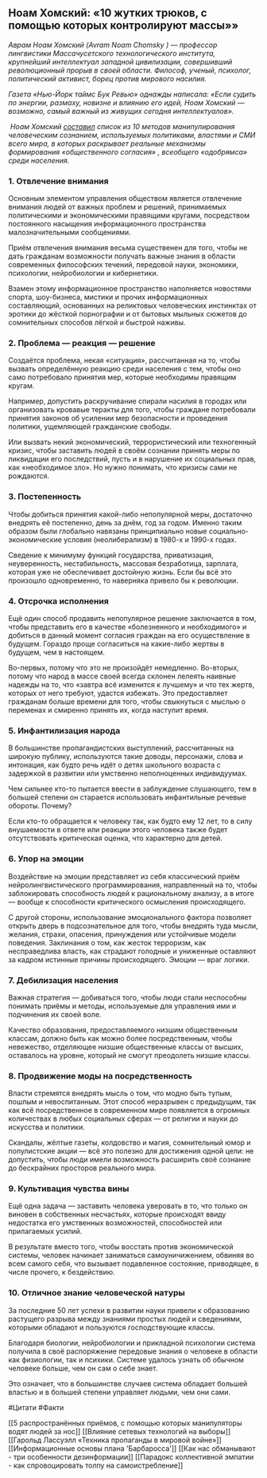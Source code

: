 ## Ноам Хомский: «10 жутких трюков, с помощью которых контролируют массы»»

_Аврам Ноам Хомский (Avram Noam Chomsky ) — профессор лингвистики Массачусетского технологического института, крупнейший интеллектуал западной цивилизации, совершивший революционный прорыв в своей области. Философ, ученый, психолог, политический активист, борец против мирового насилия._

_Газета «Нью-Йорк таймс Бук Ревью» однажды написала: «Если судить по энергии, размаху, новизне и влиянию его идей, Ноам Хомский — возможно, самый важный из живущих сегодня интеллектуалов»._

 _Ноам Хомский [составил](https://www.elclubdeloslibrosperdidos.org/2018/03/las-terribles-10-estrategias-de.html) список из 10 методов манипулирования человеческим сознанием, используемых политиками, властями и СМИ всего мира, в которых раскрывает реальные механизмы формирования «общественного согласия» , всеобщего «одобрямса» среди населения._

### **1. Отвлечение внимания**

Основным элементом управления обществом является отвлечение внимания людей от важных проблем и решений, принимаемых политическими и экономическими правящими кругами, посредством постоянного насыщения информационного пространства малозначительными сообщениями.

Приём отвлечения внимания весьма существенен для того, чтобы не дать гражданам возможности получать важные знания в области современных философских течений, передовой науки, экономики, психологии, нейробиологии и кибернетики.

Взамен этому информационное пространство наполняется новостями спорта, шоу-бизнеса, мистики и прочих информационных составляющий, основанных на реликтовых человеческих инстинктах от эротики до жёсткой порнографии и от бытовых мыльных сюжетов до сомнительных способов лёгкой и быстрой наживы.

### **2. Проблема — реакция — решение**

Создаётся проблема, некая «ситуация», рассчитанная на то, чтобы вызвать определённую реакцию среди населения с тем, чтобы оно само потребовало принятия мер, которые необходимы правящим кругам.

Например, допустить раскручивание спирали насилия в городах или организовать кровавые теракты для того, чтобы граждане потребовали принятия законов об усилении мер безопасности и проведения политики, ущемляющей гражданские свободы.

Или вызвать некий экономический, террористический или техногенный кризис, чтобы заставить людей в своём сознании принять меры по ликвидации его последствий, пусть и в нарушение их социальных прав, как «необходимое зло». Но нужно понимать, что кризисы сами не рождаются.

### **3. Постепенность**

Чтобы добиться принятия какой-либо непопулярной меры, достаточно внедрять её постепенно, день за днём, год за годом. Именно таким образом были глобально навязаны принципиально новые социально-экономические условия (неолиберализм) в 1980-х и 1990-х годах.

Сведение к минимуму функций государства, приватизация, неуверенность, нестабильность, массовая безработица, зарплата, которая уже не обеспечивает достойную жизнь. Если бы всё это произошло одновременно, то наверняка привело бы к революции.

### **4. Отсрочка исполнения**

Ещё один способ продавить непопулярное решение заключается в том, чтобы представить его в качестве «болезненного и необходимого» и добиться в данный момент согласия граждан на его осуществление в будущем. Гораздо проще согласиться на какие-либо жертвы в будущем, чем в настоящем.

Во-первых, потому что это не произойдёт немедленно. Во-вторых, потому что народ в массе своей всегда склонен лелеять наивные надежды на то, что «завтра всё изменится к лучшему» и что тех жертв, которых от него требуют, удастся избежать. Это предоставляет гражданам больше времени для того, чтобы свыкнуться с мыслью о переменах и смиренно принять их, когда наступит время.

### **5. Инфантилизация народа**

В большинстве пропагандистских выступлений, рассчитанных на широкую публику, используются такие доводы, персонажи, слова и интонация, как будто речь идёт о детях школьного возраста с задержкой в развитии или умственно неполноценных индивидуумах.

Чем сильнее кто-то пытается ввести в заблуждение слушающего, тем в большей степени он старается использовать инфантильные речевые обороты. Почему?

Если кто-то обращается к человеку так, как будто ему 12 лет, то в силу внушаемости в ответе или реакции этого человека также будет отсутствовать критическая оценка, что характерно для детей.

### **6. Упор на эмоции**

Воздействие на эмоции представляет из себя классический приём нейролингвистического программирования, направленный на то, чтобы заблокировать способность людей к рациональному анализу, а в итоге — вообще к способности критического осмысления происходящего.

С другой стороны, использование эмоционального фактора позволяет открыть дверь в подсознательное для того, чтобы внедрять туда мысли, желания, страхи, опасения, принуждения или устойчивые модели поведения. Заклинания о том, как жесток терроризм, как несправедлива власть, как страдают голодные и униженные оставляют за кадром истинные причины происходящего. Эмоции — враг логики.

### **7. Дебилизация населения**

Важная стратегия — добиваться того, чтобы люди стали неспособны понимать приёмы и методы, используемые для управления ими и подчинения их своей воле.

Качество образования, предоставляемого низшим общественным классам, должно быть как можно более посредственным, чтобы невежество, отделяющее низшие общественные классы от высших, оставалось на уровне, который не смогут преодолеть низшие классы.

### **8. Продвижение моды на посредственность**

Власти стремятся внедрять мысль о том, что модно быть тупым, пошлым и невоспитанным. Этот способ неразрывен с предыдущим, так как всё посредственное в современном мире появляется в огромных количествах в любых социальных сферах — от религии и науки до искусства и политики.

Скандалы, жёлтые газеты, колдовство и магия, сомнительный юмор и популистские акции — всё это полезно для достижения одной цели: не допустить, чтобы люди имели возможность расширить своё сознание до бескрайних просторов реального мира.

### **9. Культивация чувства вины**

Ещё одна задача — заставить человека уверовать в то, что только он виновен в собственных несчастьях, которые происходят ввиду недостатка его умственных возможностей, способностей или прилагаемых усилий.

В результате вместо того, чтобы восстать против экономической системы, человек начинает заниматься самоуничижением, обвиняя во всем самого себя, что вызывает подавленное состояние, приводящее, в числе прочего, к бездействию.

### **10. Отличное знание человеческой натуры**

За последние 50 лет успехи в развитии науки привели к образованию растущего разрыва между знаниями простых людей и сведениями, которыми обладают и пользуются господствующие классы.

Благодаря биологии, нейробиологии и прикладной психологии система получила в своё распоряжение передовые знания о человеке в области как физиологии, так и психики. Системе удалось узнать об обычном человеке больше, чем он сам о себе знает.

Это означает, что в большинстве случаев система обладает большей властью и в большей степени управляет людьми, чем они сами.

#Цитати #Факти

[[5 распространённых приёмов, с помощью которых манипуляторы водят людей за нос]]
[[Влияние сетевых технологий на выборы]]
[[Гарольд Лассуэлл «Техника пропаганды в мировой войне»]]
[[Информационные основы плана 'Барбаросса']]
[[Как нас обманывают - три особенности дезинформации]]
[[Парадокс коллективной эмпатии - как спровоцировать толпу на самоистребление]]
